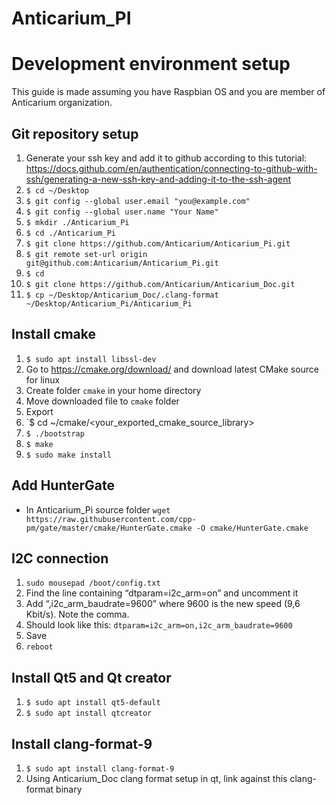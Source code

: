 # Anticarium_PI

# Development environment setup

This guide is made assuming you have Raspbian OS and you are member of Anticarium organization.

## Git repository setup
1. Generate your ssh key and add it to github according to this tutorial: https://docs.github.com/en/authentication/connecting-to-github-with-ssh/generating-a-new-ssh-key-and-adding-it-to-the-ssh-agent
2. `$ cd ~/Desktop`
3. `$ git config --global user.email "you@example.com"`
4. `$ git config --global user.name "Your Name"`
5. `$ mkdir ./Anticarium_Pi`
6. `$ cd ./Anticarium_Pi`
7. `$ git clone https://github.com/Anticarium/Anticarium_Pi.git	`
8. `$ git remote set-url origin git@github.com:Anticarium/Anticarium_Pi.git`
9. `$ cd`
10. `$ git clone https://github.com/Anticarium/Anticarium_Doc.git`
11. `$ cp ~/Desktop/Anticarium_Doc/.clang-format ~/Desktop/Anticarium_Pi/Anticarium_Pi`

## Install cmake
1. `$ sudo apt install libssl-dev`
2. Go to https://cmake.org/download/ and download latest CMake source for linux
3. Create folder `cmake` in your home directory
4. Move downloaded file to `cmake` folder
5. Export
6. `$ cd ~/cmake/<your_exported_cmake_source_library>
7. `$ ./bootstrap`
8. `$ make`
9. `$ sudo make install`

## Add HunterGate
- In Anticarium_Pi source folder `wget https://raw.githubusercontent.com/cpp-pm/gate/master/cmake/HunterGate.cmake -O cmake/HunterGate.cmake` 

## I2C connection
1. `sudo mousepad /boot/config.txt`
2. Find the line containing “dtparam=i2c_arm=on” and uncomment it
3. Add “,i2c_arm_baudrate=9600” where 9600 is the new speed (9,6 Kbit/s). Note the comma.
4. Should look like this: `dtparam=i2c_arm=on,i2c_arm_baudrate=9600`
5. Save
6. `reboot`

## Install Qt5 and Qt creator
1. `$ sudo apt install qt5-default` 
2. `$ sudo apt install qtcreator`

## Install clang-format-9
1. `$ sudo apt install clang-format-9`
2. Using Anticarium_Doc clang format setup in qt, link against this clang-format binary 